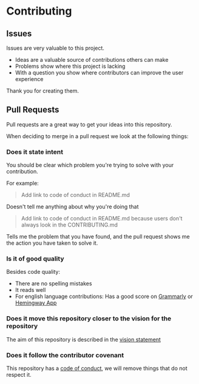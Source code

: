 # Contributing

## Issues

Issues are very valuable to this project.

- Ideas are a valuable source of contributions others can make
- Problems show where this project is lacking
- With a question you show where contributors can improve the user experience

Thank you for creating them.

## Pull Requests

Pull requests are a great way to get your ideas into this repository.

When deciding to merge in a pull request we look at the following things:

### Does it state intent

You should be clear which problem you're trying to solve with your contribution.

For example:

> Add link to code of conduct in README.md

Doesn't tell me anything about why you're doing that

> Add link to code of conduct in README.md because users don't always look in the CONTRIBUTING.md

Tells me the problem that you have found, and the pull request shows me the action you have taken to solve it.

### Is it of good quality

Besides code quality:

- There are no spelling mistakes
- It reads well
- For english language contributions: Has a good score on [Grammarly](grammarly.com) or [Hemingway App](http://www.hemingwayapp.com/)

### Does it move this repository closer to the vision for the repository

The aim of this repository is described in the [vision statement](README.md#vision)

### Does it follow the contributor covenant

This repository has a [code of conduct](CODE_OF_CONDUCT.md), we will remove things that do not respect it.
